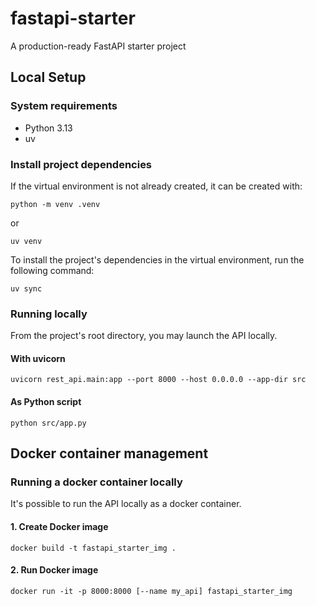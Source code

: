 # fastapi-starter
A production-ready FastAPI starter project

## Local Setup
### System requirements
- Python 3.13
- uv

### Install project dependencies
If the virtual environment is not already created, it can be created with:
```shell
python -m venv .venv
```
or
```shell
uv venv
```

To install the project's dependencies in the virtual environment,
run the following command:
```shell
uv sync
```

### Running locally
From the project's root directory, you may launch the API locally.

#### With uvicorn
```shell
uvicorn rest_api.main:app --port 8000 --host 0.0.0.0 --app-dir src
```
#### As Python script
```shell
python src/app.py
```

## Docker container management

### Running a docker container locally
It's possible to run the API locally as a docker container.
#### 1. Create Docker image 
```shell
docker build -t fastapi_starter_img .
```
#### 2. Run Docker image
```shell
docker run -it -p 8000:8000 [--name my_api] fastapi_starter_img
```

